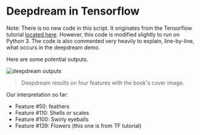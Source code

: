 Deepdream in Tensorflow
=======================

Note: There is no new code in this script.  It originates from the Tensorflow tutorial [located here](https://github.com/tensorflow/tensorflow/tree/master/tensorflow/examples/tutorials/deepdream).  However, this code is modified slightly to run on Python 3.  The code is also commented very heavily to explain, line-by-line, what occurs in the deepdream demo.

Here are some potential outputs.

![deepdream outputs](https://github.com/nfmcclure/tensorflow_cookbook/blob/master/08_Convolutional_Neural_Networks/images/06_deepdream_ex.png)
> Deepdream results on four features with the book's cover image.

Our interpretation so far:
 * Feature #50: feathers
 * Feature #110: Shells or scales
 * Feature #100: Swirly eyeballs
 * Feature #139: Flowers (this one is from TF tutorial)
